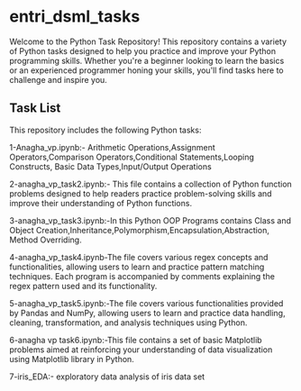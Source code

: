 # entri_dsml_tasks
Welcome to the Python Task Repository! This repository contains a variety of Python tasks designed to help you practice and improve your Python programming skills. Whether you're a beginner looking to learn the basics or an experienced programmer honing your skills, you'll find tasks here to challenge and inspire you.
## Task List

This repository includes the following Python tasks:

1-Anagha_vp.ipynb:- Arithmetic Operations,Assignment Operators,Comparison Operators,Conditional Statements,Looping Constructs, Basic Data Types,Input/Output Operations

2-anagha_vp_task2.ipynb:- This file contains a collection of Python function problems designed to help readers practice problem-solving skills and improve their understanding of Python functions.

3-anagha_vp_task3.ipynb:-In this Python OOP Programs contains Class and Object Creation,Inheritance,Polymorphism,Encapsulation,Abstraction,
Method Overriding.

4-anagha_vp_task4.ipynb-The file covers various regex concepts and functionalities, allowing users to learn and practice pattern matching techniques. Each program is accompanied by comments explaining the regex pattern used and its functionality.

5-anagha_vp_task5.ipynb:-The file covers various functionalities provided by Pandas and NumPy, allowing users to learn and practice data handling, cleaning, transformation, and analysis techniques using Python.

6-anagha vp task6.ipynb:-This file contains a set of basic Matplotlib problems aimed at reinforcing your understanding of data visualization using Matplotlib library in Python.

7-iris_EDA:- exploratory data analysis of iris data set
